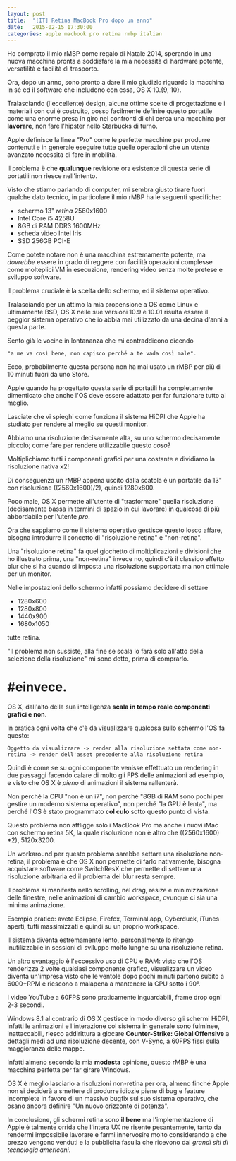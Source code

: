 ```yaml
---
layout: post
title:  "[IT] Retina MacBook Pro dopo un anno"
date:   2015-02-15 17:30:00
categories: apple macbook pro retina rmbp italian
---
```


Ho comprato il mio rMBP come regalo di Natale 2014, sperando in una nuova macchina pronta a soddisfare la mia necessità di hardware potente, versatilità e facilità di trasporto.

Ora, dopo un anno, sono pronto a dare il mio giudizio riguardo la macchina in sé ed il software che includono con essa, OS X 10.{9, 10}.

Tralasciando (l'eccellente) design, alcune ottime scelte di progettazione e i materiali con cui è costruito, posso facilmente definire questo portatile come una enorme presa in giro nei confronti di chi cerca una macchina per **lavorare**, non fare l'hipster nello Starbucks di turno.

Apple definisce la linea *"Pro"* come le perfette macchine per produrre contenuti e in generale eseguire tutte quelle operazioni che un utente avanzato necessita di fare in mobilità.

Il problema è che **qualunque** revisione ora esistente di questa serie di portatili non riesce nell'intento.

Visto che stiamo parlando di computer, mi sembra giusto tirare fuori qualche dato tecnico, in particolare il mio rMBP ha le seguenti specifiche:

* schermo 13" *retina* 2560x1600
* Intel Core i5 4258U
* 8GB di RAM DDR3 1600MHz
* scheda video Intel Iris
* SSD 256GB PCI-E

Come potete notare non è una macchina estremamente potente, ma *dovrebbe* essere in grado di reggere con facilità operazioni complesse come molteplici VM in esecuzione, rendering video senza molte pretese e sviluppo software.

Il problema cruciale è la scelta dello schermo, ed il sistema operativo.

Tralasciando per un attimo la mia propensione a OS come Linux e ultimamente BSD, OS X nelle sue versioni 10.9 e 10.01 risulta essere il peggior sistema operativo che io abbia mai utilizzato da una decina d'anni a questa parte.

Sento già le vocine in lontananza che mi contraddicono dicendo 

    "a me va così bene, non capisco perché a te vada così male".

Ecco, probabilmente questa persona non ha mai usato un rMBP per più di 10 minuti fuori da uno Store.

Apple quando ha progettato questa serie di portatili ha completamente dimenticato che anche l'OS deve essere adattato per far funzionare tutto al meglio.

Lasciate che vi spieghi come funziona il sistema HiDPI che Apple ha studiato per rendere al meglio su questi monitor.

Abbiamo una risoluzione decisamente alta, su uno schermo decisamente piccolo; come fare per rendere utilizzabile questo *coso*?

Moltiplichiamo tutti i componenti grafici per una costante e dividiamo la risoluzione nativa x2!

Di conseguenza un rMBP appena uscito dalla scatola è un portatile da 13" con risoluzione ((2560x1600)/2), quindi 1280x800.

Poco male, OS X permette all'utente di "trasformare" quella risoluzione (decisamente bassa in termini di spazio in cui lavorare) in qualcosa di più abbordabile per l'utente *pro*.

Ora che sappiamo come il sistema operativo gestisce questo losco affare, bisogna introdurre il concetto di "risoluzione retina" e "non-retina".

Una "risoluzione retina" fa quel giochetto di moltiplicazioni e divisioni che ho illustrato prima, una "non-retina" invece no, quindi c'è il classico effetto blur che si ha quando si imposta una risoluzione supportata ma non ottimale per un monitor.

Nelle impostazioni dello schermo infatti possiamo decidere di settare

* 1280x600
* 1280x800
* 1440x900
* 1680x1050

tutte retina.

"Il problema non sussiste, alla fine se scala lo farà solo all'atto della selezione della risoluzione" mi sono detto, prima di comprarlo.

# \#einvece.

OS X, dall'alto della sua intelligenza **scala in tempo reale componenti grafici e non**.

In pratica ogni volta che c'è da visualizzare qualcosa sullo schermo l'OS fa questo:

    Oggetto da visualizzare -> render alla risoluzione settata come non-retina -> render dell'asset precedente alla risoluzione retina

Quindi è come se su ogni componente venisse effettuato un rendering in due passaggi facendo calare di molto gli FPS delle animazioni ad esempio, e visto che OS X è *pieno* di animazioni il sistema rallenterà.

Non perché la CPU "non è un i7", non perché "8GB di RAM sono pochi per gestire un moderno sistema operativo", non perché "la GPU è lenta", ma perché l'OS è stato programmato **col culo** sotto questo punto di vista.

Questo problema non affligge solo i MacBook Pro ma anche i nuovi iMac con schermo retina 5K, la quale risoluzione non è altro che ((2560x1600) \*2), 5120x3200.

Un workaround per questo problema sarebbe settare una risoluzione non-retina, il problema è che OS X non permette di farlo nativamente, bisogna acquistare software come SwitchResX che permette di settare una risoluzione arbitraria ed il problema del blur resta sempre.

Il problema si manifesta nello scrolling, nel drag, resize e minimizzazione delle finestre, nelle animazioni di cambio workspace, ovunque ci sia una minima animazione.

Esempio pratico: avete Eclipse, Firefox, Terminal.app, Cyberduck, iTunes aperti, tutti massimizzati e quindi su un proprio workspace.

Il sistema diventa estremamente lento, personalmente lo ritengo inutilizzabile in sessioni di sviluppo molto lunghe su una risoluzione retina.

Un altro svantaggio è l'eccessivo uso di CPU e RAM: visto che l'OS renderizza 2 volte qualsiasi componente grafico, visualizzare un video diventa un'impresa visto che le ventole dopo pochi minuti partono subito a 6000+RPM e riescono a malapena a mantenere la CPU sotto i 90°.

I video YouTube a 60FPS sono praticamente inguardabili, frame drop ogni 2-3 secondi.

Windows 8.1 al contrario di OS X gestisce in modo diverso gli schermi HiDPI, infatti le animazioni e l'interazione col sistema in generale sono fulminee, inattaccabili, riesco addirittura a giocare **Counter-Strike: Global Offensive** a dettagli medi ad una risoluzione decente, con V-Sync, a 60FPS fissi sulla maggioranza delle mappe.

Infatti almeno secondo la mia **modesta** opinione, questo rMBP è una macchina perfetta per far girare Windows.

OS X è meglio lasciarlo a risoluzioni non-retina per ora, almeno finché Apple non si deciderà a smettere di produrre idiozie piene di bug e feature incomplete in favore di un massivo bugfix sul suo sistema operativo, che osano ancora definire "Un nuovo orizzonte di potenza".

In conclusione, gli schermi retina sono **il bene** ma l'implementazione di Apple è talmente orrida che l'intera UX ne risente pesantemente, tanto da rendermi impossibile lavorare e farmi innervosire molto considerando a che prezzo vengono venduti e la pubblicita fasulla che ricevono dai *grandi siti di tecnologia americani*.
